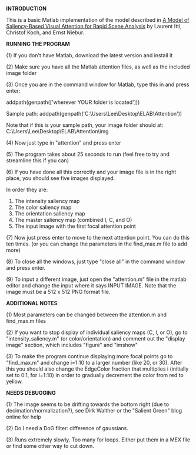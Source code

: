 **INTRODUCTION**

This is a basic Matlab implementation of the model described in [A Model of Saliency-Based Visual Attention for Rapid Scene Analysis](https://www.cse.psu.edu/~rtc12/CSE597E/papers/Itti_etal98pami.pdf) by Laurent Itti, Christof Koch, and Ernst Niebur.


**RUNNING THE PROGRAM**

(1) If you don't have Matlab, download the latest version and install it

(2) Make sure you have all the Matlab attention files, as well as the included image folder

(3) Once you are in the command window for Matlab, type this in and press enter:

addpath(genpath(['wherever YOUR folder is located']))

Sample path: addpath(genpath('C:\Users\Lee\Desktop\ELAB\Attention'))

Note that if this is your sample path, your image folder should at:
C:\Users\Lee\Desktop\ELAB\Attention\img

(4) Now just type in "attention" and press enter

(5) The program takes about 25 seconds to run (feel free to try and streamline this if you can)

(6) If you have done all this correctly and your image file is in the right place, you should see five images displayed.

In order they are:
1. The intensity saliency map
2. The color saliency map
3. The orientation saliency map
4. The master saliency map (combined I, C, and O)
5. The input image with the first focal attention point

(7) Now just press enter to move to the next attention point. You can do this ten times. (or you can change the parameters in the find_max.m file to add more)

(8) To close all the windows, just type "close all" in the command window and press enter.

(9) To input a different image, just open the "attention.m" file in the matlab editor and change the input where it says INPUT IMAGE. Note that the image must be a 512 x 512 PNG format file.


**ADDITIONAL NOTES**

(1) Most parameters can be changed between the attention.m and find_max.m files

(2) If you want to stop display of individual saliency maps (C, I, or O), go to "intensity_saliency.m" (or color/orientation) and comment out the "display image" section, which includes "figure" and "imshow"

(3) To make the program continue displaying more focal points go to "find_max.m" and change i=1:10 to a larger number (like 20, or 30). After this you should also change the EdgeColor fraction that multiplies i (initially set to 0.1, for i=1:10) in order to gradually decrement the color from red to yellow.


**NEEDS DEBUGGING**

(1) The image seems to be drifting towards the bottom right (due to decimation/normalization?), see Dirk Walther or the "Salient Green" blog online for help

(2) Do I need a DoG filter: difference of gaussians.

(3) Runs extremely slowly. Too many for loops. Either put them in a MEX file or find some other way to cut down.
